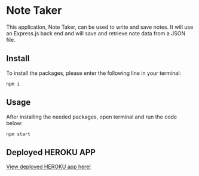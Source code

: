 # Note Taker 

This application, Note Taker, can be used to write and save notes. It will use an Express.js back end and will save and retrieve note data from a JSON file.


## Install
To install the packages, please enter the following line in your terminal:
```
npm i
```

## Usage
After installing the needed packages, open terminal and run the code below:
```
npm start
```

## Deployed HEROKU APP
[View deployed HEROKU app here!]( )
